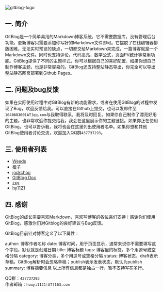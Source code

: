 <!--
author: houyi
head: http://tp2.sinaimg.cn/3213450577/180/5671353990/1
date: 2015-09-06
title: 我的第一个博客建立成功
tags: 博客----这个是标签
category: GitBlog
status: publish
summary: GitBlog是一个简单易用的Markdown博客系统，它不需要数据库，没有管理后台功能，更新博客只需要添加你写好的Markdown文件即可。
-->

![gitblog-logo](http://tp2.sinaimg.cn/3213450577/180/5671353990/1)

## 一. 简介 ##
GitBlog是一个简单易用的Markdown博客系统，它不需要数据库，没有管理后台功能，更新博客只需要添加你写好的Markdown文件即可。它摆脱了在线编辑器排版困难，无法实时预览的缺点，一切都交给Markdown来完成，一篇博客就是一个Markdown文件。同时也支持评论，代码高亮，数学公式，页面PV统计等常用功能。GitBlog提供了不同的主题样式，你可以根据自己的喜好配置，如果你想自己制作博客主题，也是非常容易的。GitBlog还支持整站静态导出，你完全可以导出整站静态网页部署到Github Pages。


## 二. 问题及bug反馈 ##

如果在实际使用过程中对GitBlog有新的功能需求，或者在使用GitBlog的过程中发现了Bug，欢迎反馈给我。可以直接在Github上提交，也可以发邮件至`164068300[AT]qq.com`与我取得联系，我将及时回复。如果你自己制作了漂亮好用的主题，也非常欢迎你提交给我，我会在这里展示你的主题链接。如果你正在使用GitBlog，也可以告诉我，我将也会在这里列出使用者名单。如果你想和其他GitBlog使用者讨论交流，欢迎加入QQ群`437737293`。

## 三. 使用者列表 ##

- [Weeds][20]
- [橙子][21]
- [jockchou][22]
- [GitBlog Doc][23]
- [zxy][24]
- [hy1121][25]

## 四. 感谢 ##

GitBlog的成长需要喜欢Markdown，喜欢写博客的各位亲们支持！感谢你们使用GitBlog，感激你们对Gitblog的良好建议与Bug反馈。

GitBlog目前针对博客定义了以下属性：

author: 博客作者名称
date: 博客时间，用于页面显示，通常来说你不需要填写这个字段，默认就是创建日期
title: 博客标题
tags: 博客里的标签，多个用逗号或空格分隔
category: 博客分类，多个用逗号或空格分隔
status: 博客状态，draft表示草稿，GitBlog解析时会忽略草稿；publish表示发表状态，默认为publish
summary: 博客摘要信息
以上所有信息都是独占一行，暂不支持写在多行。


QQ群：`437737293`  
作者邮箱：`houyi1121[AT]163.com`    


[20]: http://blog.hiweeds.net
[21]: http://xiaochengzi.sinaapp.com
[22]: http://jockchou.gitblog.cn
[23]: http://gitblogdoc.sinaapp.com
[24]: http://zxy.link
[25]: http://www.dode.top

